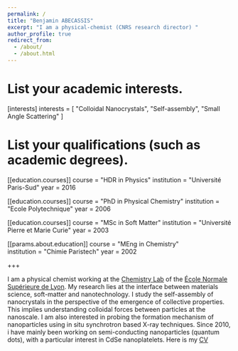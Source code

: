 ```yaml
---
permalink: /
title: "Benjamin ABECASSIS"
excerpt: "I am a physical-chemist (CNRS research director) "
author_profile: true
redirect_from:
  - /about/
  - /about.html
---
```

# List your academic interests.
[interests]
  interests = [
      "Colloidal Nanocrystals",
      "Self-assembly",
      "Small Angle Scattering"
  ]

# List your qualifications (such as academic degrees).
[[education.courses]]
  course = "HDR in Physics"
  institution = "Université Paris-Sud"
  year = 2016

[[education.courses]]
  course = "PhD in Physical Chemistry"
  institution = "Ecole Polytechnique"
  year = 2006


[[education.courses]]
  course = "MSc in Soft Matter"
  institution = "Université Pierre et Marie Curie"
  year = 2003


[[params.about.education]]
  course = "MEng in Chemistry"    
  institution = "Chimie Paristech"
  year = 2002


+++


I am a physical chemist working at the [Chemistry Lab](http://www.ens-lyon.fr/CHIMIE) of the [École Normale Supérieure de Lyon](http://www.ens-lyon.fr). My research lies at the interface between materials science, soft-matter and nanotechnology. I study the self-assembly of nanocrystals in the perspective of the emergence of collective properties. This implies understanding colloidal forces between particles at the nanoscale. I am also interested in probing the formation mechanism of nanoparticles using in situ synchrotron based X-ray techniques. Since 2010, i have mainly been working on semi-conducting nanoparticles (quantum dots), with a particular interest in CdSe nanoplatelets.
Here is my [CV](http://perso.ens-lyon.fr/benjamin.abecassis/pdf/CV.pdf)
